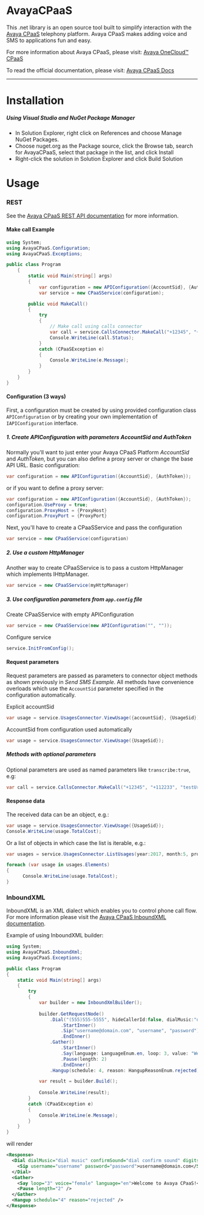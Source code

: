 AvayaCPaaS
===========

This .net library is an open source tool built to simplify interaction with the [Avaya CPaaS](http://www.zang.io) telephony platform. Avaya CPaaS makes adding voice and SMS to applications fun and easy.

For more information about Avaya CPaaS, please visit: [Avaya OneCloud™️ CPaaS ](https://www.zang.io/products/cloud)

To read the official documentation, please visit: [Avaya CPaaS Docs](http://docs.zang.io/aspx/docs)

---


Installation
============

##### Using Visual Studio and NuGet Package Manager

- In Solution Explorer, right click on References and choose Manage NuGet Packages.
- Choose nuget.org as the Package source, click the Browse tab, search for AvayaCPaaS, select that package in the list, and click Install
- Right-click the solution in Solution Explorer and click Build Solution

Usage
======

### REST

See the [Avaya CPaaS REST API documentation](http://docs.zang.io/aspx/rest) for more information.

#### Make call Example

```cs
using System;
using AvayaCPaaS.Configuration;
using AvayaCPaaS.Exceptions;

public class Program
    {
        static void Main(string[] args)
        {
            var configuration = new APIConfiguration({AccountSid}, {AuthToken});
			var service = new CPaaSService(configuration);

		public void MakeCall()
        {
            try
            {
                // Make call using calls connector
                var call = service.CallsConnector.MakeCall("+12345", "+12678", "http://zang.io/ivr/welcome/call", playDtmf: "ww12w3221", timeout: 100);
                Console.WriteLine(call.Status);
            }
            catch (CPaaSException e)
            {
                Console.WriteLine(e.Message);
            }
        }
    }
}
```


#### Configuration (3 ways)

First, a configuration must be created by using provided configuration class `APIConfiguration` or by creating your own implementation of `IAPIConfiguration` interface.

##### 1. Create APIConfiguration with parameters AccountSid and AuthToken

Normally you'll want to just enter your Avaya CPaaS Platform *AccountSid* and *AuthToken*, but you can also define a proxy server or change the base API URL.
Basic configuration:

```cs
var configuration = new APIConfiguration({AccountSid}, {AuthToken});
```
or if you want to define a proxy server:
```cs
var configuration = new APIConfiguration({AccountSid}, {AuthToken});
configuration.UseProxy = true;
configuration.ProxyHost = {ProxyHost}
configuration.ProxyPort = {ProxyPort}
```
Next, you'll have to create a CPaaSService and pass the configuration
```cs
var service = new CPaaSService(configuration)
```

##### 2. Use a custom HttpManager
Another way to create CPaaSService is to pass a custom HttpManager which implements IHttpManager. 
```cs
var service = new CPaaSService(myHttpManager)
```

##### 3. Use configuration parameters from `app.config` file

Create CPaaSService with empty APIConfiguration
```cs
var service = new CPaaSService(new APIConfiguration("", ""));
```

Configure service 
```cs
service.InitFromConfig();
```


#### Request parameters
Request parameters are passed as parameters to connector object methods as shown previously in *Send SMS Example*. All methods have convenience overloads which use the `AccountSid` parameter specified in the configuration automatically.

Explicit accountSid
```cs
var usage = service.UsagesConnector.ViewUsage({accountSid}, {UsageSid});
```

AccountSid from configuration used automatically
```cs
var usage = service.UsagesConnector.ViewUsage({UsageSid});
```

##### Methods with optional parameters

Optional parameters are used as named parameters like `transcribe:true`, e.g:
```cs
var call = service.CallsConnector.MakeCall("+12345", "+112233", "testUrl", transcribe:true, transcribeCallback:"transcribeCallback");
```

#### Response data
The received data can be an object, e.g.:

```cs
var usage = service.UsagesConnector.ViewUsage({UsageSid});
Console.WriteLine(usage.TotalCost);
```
Or a list of objects in which case the list is iterable, e.g.:
```cs
var usages = service.UsagesConnector.ListUsages(year:2017, month:5, product:Product.INBOUND_CALL, page: 3, pageSize: 40);

foreach (var usage in usages.Elements)
{
      Console.WriteLine(usage.TotalCost);              
}
```

### InboundXML

InboundXML is an XML dialect which enables you to control phone call flow. For more information please visit the [Avaya CPaaS InboundXML documentation](http://docs.zang.io/aspx/inboundxml).

Example of using InboundXML builder:

```cs
using System;
using AvayaCPaaS.InboundXml;
using AvayaCPaaS.Exceptions;

public class Program
{
    static void Main(string[] args)
    {
    	try
        {
            var builder = new InboundXmlBuilder();
     
            builder.GetRequestNode()
		        .Dial("(555)555-5555", hideCallerId:false, dialMusic:"dial music", confirmSound:"dial confirm sound",                              digitsMatch:"ww12w3221", record:false, recordDirection:RecordDirectionEnum.@out)
		            .StartInner()
		            .Sip("username@domain.com", "username", "password")
		            .EndInner()
		        .Gather()
		            .StartInner()
		            .Say(language: LanguageEnum.en, loop: 3, value: "Welcome to Avaya CPaaS!", voice: VoiceEnum.female)
		            .Pause(length: 2)
		            .EndInner()
		        .Hangup(schedule: 4, reason: HangupReasonEnum.rejected);

            var result = builder.Build();
                           
            Console.WriteLine(result);
        }
        catch (CPaaSException e)
        {
            Console.WriteLine(e.Message);
        }
    }
}
```

will render

```xml
<Response>
  <Dial dialMusic="dial music" confirmSound="dial confirm sound" digitsMatch="ww12w3221" hideCallerId="False" record="False" recordDirection="out">
    <Sip username="username" password="password">username@domain.com</Sip>
  </Dial>
  <Gather>
    <Say loop="3" voice="female" language="en">Welcome to Avaya CPaaS!</Say>
    <Pause length="2" />
  </Gather>
  <Hangup schedule="4" reason="rejected" />
</Response>
```
